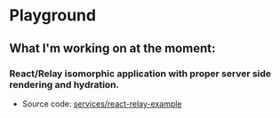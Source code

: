 # Playground

## What I'm working on at the moment:

### React/Relay isomorphic application with proper server side rendering and hydration.

-   Source code: [services/react-relay-example](services/react-relay-example)
